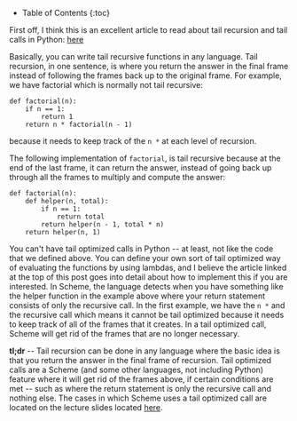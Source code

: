 * Table of Contents
{:toc}

<!--start-->
First off, I think this is an excellent article to read about tail recursion and tail calls in Python: [here](http://paulbutler.org/archives/tail-recursion-in-python/)

Basically, you can write tail recursive functions in any language. Tail recursion, in one sentence, is where you return the answer in the final frame instead of following the frames back up to the original frame. For example, we have factorial which is normally not tail recursive:
<!--end-->

    def factorial(n):
        if n == 1:
            return 1
        return n * factorial(n - 1)

because it needs to keep track of the `n *` at each level of recursion.

The following implementation of `factorial`, is tail recursive because at the end of the last frame, it can return the answer, instead of going back up through all the frames to multiply and compute the answer:

    def factorial(n):
        def helper(n, total):
            if n == 1:
                return total
            return helper(n - 1, total * n)
        return helper(n, 1)

You can't have tail optimized calls in Python -- at least, not like the code that we defined above. You can define your own sort of tail optimized way of evaluating the functions by using lambdas, and I believe the article linked at the top of this post goes into detail about how to implement this if you are interested. In Scheme, the language detects when you have something like the helper function in the example above where your return statement consists of only the recursive call. In the first example, we have the `n *` and the recursive call which means it cannot be tail optimized because it needs to keep track of all of the frames that it creates. In a tail optimized call, Scheme will get rid of the frames that are no longer necessary.

__tl;dr__ -- Tail recursion can be done in any language where the basic idea is that you return the answer in the final frame of recursion. Tail optimized calls are a Scheme (and some other languages, not including Python) feature where it will get rid of the frames above, if certain conditions are met -- such as where the return statement is only the recursive call and nothing else. The cases in which Scheme uses a tail optimized call are located on the lecture slides located [here](http://www-inst.eecs.berkeley.edu/~cs61a/sp13/slides/35-TailCalls_6pp.pdf).
